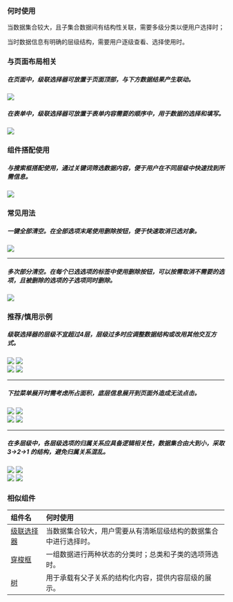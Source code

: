 

### 何时使用

当数据集合较大，且子集合数据间有结构性关联，需要多级分类以便用户选择时；


当时数据信息有明确的层级结构，需要用户逐级查看、选择使用时。


### 与页面布局相关

##### 在页面中，级联选择器可放置于页面顶部，与下方数据结果产生联动。
<div class="legend">
  <div class="item">
    <img src="https://oteam-tdesign-1258344706.cos.ap-guangzhou.myqcloud.com/site/design/%E7%BA%A7%E8%81%94-1@2x.png" />
    <em></em>
  </div>


</div>


##### 在表单中，级联选择器可放置于表单内容需要的顺序中，用于数据的选择和填写。


<div class="legend">
  <div class="item">
    <img src="https://oteam-tdesign-1258344706.cos.ap-guangzhou.myqcloud.com/site/design/%E7%BA%A7%E8%81%94-2@2x.png" />
    <em></em>
  </div>

</div>


### 组件搭配使用

##### 与搜索框搭配使用，通过关键词筛选数据内容，便于用户在不同层级中快速找到所需信息。 

<div class="legend">
  <div class="item">
    <img src="https://oteam-tdesign-1258344706.cos.ap-guangzhou.myqcloud.com/site/design/%E7%BA%A7%E8%81%94-3@2x.png" />
    <em></em>
  </div>


</div>

### 常见用法

##### 一键全部清空。在全部选项末尾使用删除按钮，便于快速取消已选对象。 

<div class="legend">
  <div class="item">
    <img src="https://oteam-tdesign-1258344706.cos.ap-guangzhou.myqcloud.com/site/design/%E7%BA%A7%E8%81%94-4@2x.png" />
    <em></em>
  </div>

  <div class="item"></div>
</div>

<hr />

##### 多次部分清空。在每个已选选项的标签中使用删除按钮，可以按需取消不需要的选项，且被删除的选项的子选项同时删除。

<div class="legend">
  <div class="item">
    <img src="https://oteam-tdesign-1258344706.cos.ap-guangzhou.myqcloud.com/site/design/%E7%BA%A7%E8%81%94-5@2x.png" />
    <em></em>
  </div>

 
</div>

### 推荐/慎用示例

##### 级联选择器的层级不宜超过4层，层级过多时应调整数据结构或改用其他交互方式。

<div class="legend">
  <div class="item">
    <img src="https://oteam-tdesign-1258344706.cos.ap-guangzhou.myqcloud.com/site/design/%E7%BA%A7%E8%81%94-6@2x.png" />
    <img class="tag" src="https://oteam-tdesign-1258344706.cos.ap-guangzhou.myqcloud.com/site/doc/good.png" />
  </div>

  <div class="item">
    <img src="https://oteam-tdesign-1258344706.cos.ap-guangzhou.myqcloud.com/site/design/%E7%BA%A7%E8%81%94-7@2x.png" />
    <img class="tag" src="https://oteam-tdesign-1258344706.cos.ap-guangzhou.myqcloud.com/site/doc/bad.png" />
  </div>
</div>

<hr />

##### 下拉菜单展开时需考虑所占面积，底层信息展开到页面外造成无法点击。

<div class="legend">
  <div class="item">
    <img src="https://oteam-tdesign-1258344706.cos.ap-guangzhou.myqcloud.com/site/design/%E7%BA%A7%E8%81%94-8@2x.png" />
    <img class="tag" src="https://oteam-tdesign-1258344706.cos.ap-guangzhou.myqcloud.com/site/doc/good.png" />
  </div>

  <div class="item">
    <img src="https://oteam-tdesign-1258344706.cos.ap-guangzhou.myqcloud.com/site/design/%E7%BA%A7%E8%81%94-9@2x.png" />
    <img class="tag" src="https://oteam-tdesign-1258344706.cos.ap-guangzhou.myqcloud.com/site/doc/bad.png" />
  </div>
</div>

<hr />

##### 在多层级中，各层级选项的归属关系应具备逻辑相关性，数据集合由大到小，采取 3→2→1 的结构，避免归属关系混乱。

<div class="legend">
  <div class="item">
    <img src="https://oteam-tdesign-1258344706.cos.ap-guangzhou.myqcloud.com/site/design/%E7%BA%A7%E8%81%94-10@2x.png" />
    <img class="tag" src="https://oteam-tdesign-1258344706.cos.ap-guangzhou.myqcloud.com/site/doc/good.png" />
  </div>

  <div class="item">
    <img src="https://oteam-tdesign-1258344706.cos.ap-guangzhou.myqcloud.com/site/design/%E7%BA%A7%E8%81%94-11@2x.png" />
    <img class="tag" src="https://oteam-tdesign-1258344706.cos.ap-guangzhou.myqcloud.com/site/doc/bad.png" />
  </div>
</div>


### 相似组件

| 组件名     | 何时使用                                                   |
| :-----     | :--------------------------------------------------------- |
| [级联选择器](./cascader) | 当数据集合较大，用户需要从有清晰层级结构的数据集合中进行选择时。     |
| [穿梭框](./transfer)     | 一组数据进行两种状态的分类时；总类和子类的选项筛选时。     |
| [树](./tree)         | 用于承载有父子关系的结构化内容，提供内容层级的展示。       |
